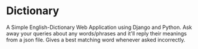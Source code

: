 # Dictionary

A Simple English-Dictionary Web Application using Django and Python.
Ask away your queries about any words/phrases and it'll reply their meanings from a json file.
Gives a best matching word whenever asked incorrectly.
